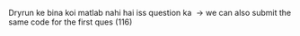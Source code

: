 Dryrun ke bina koi matlab nahi hai iss question ka
​
-> we can also submit the same code for the first ques (116)